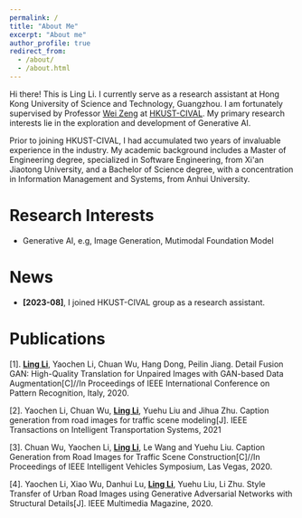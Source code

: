 ```yaml
---
permalink: /
title: "About Me"
excerpt: "About me"
author_profile: true
redirect_from: 
  - /about/
  - /about.html
---
```



Hi there! This is Ling Li. I currently serve as a research assistant at Hong Kong University of Science and Technology, Guangzhou. I am fortunately supervised by Professor [Wei Zeng](https://zeng-wei.com/) at [HKUST-CIVAL](https://hkust-cival.com). My primary research interests lie in the exploration and development of Generative AI.

Prior to joining HKUST-CIVAL, I had accumulated two years of invaluable experience in the industry. My academic background includes a Master of Engineering degree, specialized in Software Engineering, from Xi'an Jiaotong University, and a Bachelor of Science degree, with a concentration in Information Management and Systems, from Anhui University.

Research Interests
======
- Generative AI, e.g, Image Generation, Mutimodal Foundation Model

News
======

- **[2023-08]**, I joined HKUST-CIVAL group as a research assistant.


Publications
======

[1]. <ins>**Ling Li**</ins>, Yaochen Li, Chuan Wu, Hang Dong, Peilin Jiang. Detail Fusion GAN: High-Quality Translation for Unpaired Images with GAN-based Data Augmentation[C]//In Proceedings of IEEE International Conference on Pattern Recognition, Italy, 2020.

[2]. Yaochen Li, Chuan Wu, <ins>**Ling Li**</ins>, Yuehu Liu and Jihua Zhu. Caption generation from road images for traffic scene modeling[J]. IEEE Transactions on Intelligent Transportation Systems, 2021

[3]. Chuan Wu, Yaochen Li, <ins>**Ling Li**</ins>, Le Wang and Yuehu Liu. Caption Generation from Road Images for Traffic Scene Construction[C]//In Proceedings of IEEE Intelligent Vehicles Symposium, Las Vegas, 2020.

[4]. Yaochen Li, Xiao Wu, Danhui Lu, <ins>**Ling Li**</ins>, Yuehu Liu, Li Zhu. Style Transfer of Urban Road Images using Generative Adversarial Networks with Structural Details[J]. IEEE Multimedia Magazine, 2020.